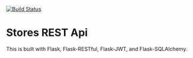[![Build Status](https://travis-ci.org/TheProrok29/stores-rest-api-test.svg?branch=master)](https://travis-ci.org/TheProrok29/stores-rest-api-test)
# Stores REST Api

This is built with Flask, Flask-RESTful, Flask-JWT, and Flask-SQLAlchemy.



